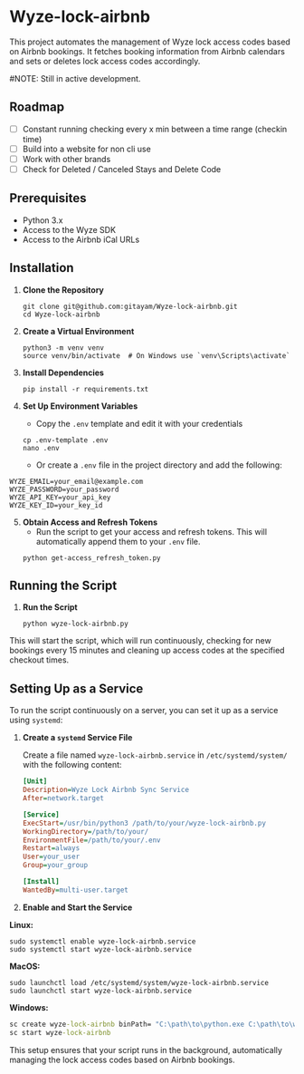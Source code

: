 # Wyze-lock-airbnb

This project automates the management of Wyze lock access codes based on Airbnb bookings. It fetches booking information from Airbnb calendars and sets or deletes lock access codes accordingly.

#NOTE: Still in active development. 

## Roadmap
- [ ] Constant running checking every x min between a time range (checkin time)
- [ ] Build into a website for non cli use
- [ ] Work with other brands
- [ ] Check for Deleted / Canceled Stays and Delete Code
## Prerequisites

- Python 3.x
- Access to the Wyze SDK
- Access to the Airbnb iCal URLs

## Installation

1. **Clone the Repository**
   ```shell
   git clone git@github.com:gitayam/Wyze-lock-airbnb.git
   cd Wyze-lock-airbnb
   ```

2. **Create a Virtual Environment**
   ```shell
   python3 -m venv venv
   source venv/bin/activate  # On Windows use `venv\Scripts\activate`
   ```

3. **Install Dependencies**
   ```shell
   pip install -r requirements.txt
   ```

4. **Set Up Environment Variables**
   - Copy the `.env` template and edit it with your credentials
   ```shell
   cp .env-template .env
   nano .env
   ```
   - Or create a `.env` file in the project directory and add the following:
  ```env
  WYZE_EMAIL=your_email@example.com
  WYZE_PASSWORD=your_password
  WYZE_API_KEY=your_api_key
  WYZE_KEY_ID=your_key_id
  ```

5. **Obtain Access and Refresh Tokens**
   - Run the script to get your access and refresh tokens. This will automatically append them to your `.env` file.
   ```shell
   python get-access_refresh_token.py
   ```

## Running the Script

1. **Run the Script**
   ```shell
   python wyze-lock-airbnb.py
   ```

This will start the script, which will run continuously, checking for new bookings every 15 minutes and cleaning up access codes at the specified checkout times.

## Setting Up as a Service

To run the script continuously on a server, you can set it up as a service using `systemd`:

1. **Create a `systemd` Service File**

   Create a file named `wyze-lock-airbnb.service` in `/etc/systemd/system/` with the following content:

   ```ini
   [Unit]
   Description=Wyze Lock Airbnb Sync Service
   After=network.target

   [Service]
   ExecStart=/usr/bin/python3 /path/to/your/wyze-lock-airbnb.py
   WorkingDirectory=/path/to/your/
   EnvironmentFile=/path/to/your/.env
   Restart=always
   User=your_user
   Group=your_group

   [Install]
   WantedBy=multi-user.target
   ```

2. **Enable and Start the Service**

**Linux:**
   ```shell
   sudo systemctl enable wyze-lock-airbnb.service
   sudo systemctl start wyze-lock-airbnb.service
   ```
**MacOS:**
   ```shell
   sudo launchctl load /etc/systemd/system/wyze-lock-airbnb.service
   sudo launchctl start wyze-lock-airbnb.service
   ```
**Windows:**
   ```cmd
   sc create wyze-lock-airbnb binPath= "C:\path\to\python.exe C:\path\to\wyze-lock-airbnb.py" start= auto
   sc start wyze-lock-airbnb
   ```
This setup ensures that your script runs in the background, automatically managing the lock access codes based on Airbnb bookings.
